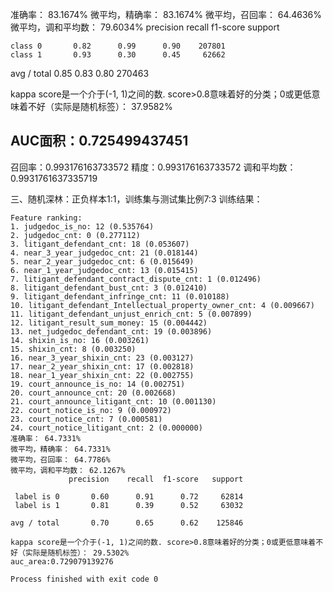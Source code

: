 
准确率： 83.1674%
微平均，精确率： 83.1674%
微平均，召回率： 64.4636%
微平均，调和平均数： 79.6034%
             precision    recall  f1-score   support

    class 0       0.82      0.99      0.90    207801
    class 1       0.93      0.30      0.45     62662

avg / total       0.85      0.83      0.80    270463

kappa score是一个介于(-1, 1)之间的数. score>0.8意味着好的分类；0或更低意味着不好（实际是随机标签）： 37.9582%
 
AUC面积：0.725499437451
---------------------------------------------------------------
召回率：0.993176163733572
精度：0.993176163733572
调和平均数：0.9931761637335719

三、随机深林：正负样本1:1，训练集与测试集比例7:3
训练结果：
```
Feature ranking:
1. judgedoc_is_no: 12 (0.535764)
2. judgedoc_cnt: 0 (0.277112)
3. litigant_defendant_cnt: 18 (0.053607)
4. near_3_year_judgedoc_cnt: 21 (0.018144)
5. near_2_year_judgedoc_cnt: 6 (0.015649)
6. near_1_year_judgedoc_cnt: 13 (0.015415)
7. litigant_defendant_contract_dispute_cnt: 1 (0.012496)
8. litigant_defendant_bust_cnt: 3 (0.012410)
9. litigant_defendant_infringe_cnt: 11 (0.010188)
10. litigant_defendant_Intellectual_property_owner_cnt: 4 (0.009667)
11. litigant_defendant_unjust_enrich_cnt: 5 (0.007899)
12. litigant_result_sum_money: 15 (0.004442)
13. net_judgedoc_defendant_cnt: 19 (0.003896)
14. shixin_is_no: 16 (0.003261)
15. shixin_cnt: 8 (0.003250)
16. near_3_year_shixin_cnt: 23 (0.003127)
17. near_2_year_shixin_cnt: 17 (0.002818)
18. near_1_year_shixin_cnt: 22 (0.002755)
19. court_announce_is_no: 14 (0.002751)
20. court_announce_cnt: 20 (0.002668)
21. court_announce_litigant_cnt: 10 (0.001130)
22. court_notice_is_no: 9 (0.000972)
23. court_notice_cnt: 7 (0.000581)
24. court_notice_litigant_cnt: 2 (0.000000)
准确率： 64.7331%
微平均，精确率： 64.7331%
微平均，召回率： 64.7786%
微平均，调和平均数： 62.1267%
             precision    recall  f1-score   support

 label is 0       0.60      0.91      0.72     62814
 label is 1       0.81      0.39      0.52     63032

avg / total       0.70      0.65      0.62    125846

kappa score是一个介于(-1, 1)之间的数. score>0.8意味着好的分类；0或更低意味着不好（实际是随机标签）： 29.5302%
auc_area:0.729079139276

Process finished with exit code 0
```
